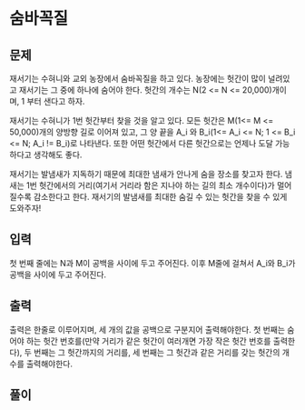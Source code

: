 # 숨바꼭질

## 문제
재서기는 수혀니와 교외 농장에서 숨바꼭질을 하고 있다.
농장에는 헛간이 많이 널려있고 재서기는 그 중에 하나에 숨어야 한다.
헛간의 개수는 N(2 <= N <= 20,000)개이며, 1 부터 샌다고 하자.  

재서기는 수혀니가 1번 헛간부터 찾을 것을 알고 있다. 
모든 헛간은 M(1<= M <= 50,000)개의 양방향 길로 이어져 있고,
그 양 끝을 A_i 와 B_i(1<= A_i <= N; 1 <= B_i <= N; A_i != B_i)로 나타낸다.
또한 어떤 헛간에서 다른 헛간으로는 언제나 도달 가능하다고 생각해도 좋다. 

재서기는 발냄새가 지독하기 때문에 최대한 냄새가 안나게 숨을 장소를 찾고자 한다.
냄새는 1번 헛간에서의 거리(여기서 거리라 함은 지나야 하는 길의 최소 개수이다)가 멀어질수록 감소한다고 한다.
재서기의 발냄새를 최대한 숨길 수 있는 헛간을 찾을 수 있게 도와주자!

## 입력
첫 번째 줄에는 N과 M이 공백을 사이에 두고 주어진다.
이후 M줄에 걸쳐서 A_i와 B_i가 공백을 사이에 두고 주어진다.

## 출력
출력은 한줄로 이루어지며, 세 개의 값을 공백으로 구분지어 출력해야한다. 
첫 번째는 숨어야 하는 헛간 번호를(만약 거리가 같은 헛간이 여러개면 가장 작은 헛간 번호를 출력한다), 
두 번째는 그 헛간까지의 거리를, 세 번째는 그 헛간과 같은 거리를 갖는 헛간의 개수를 출력해야한다.

## 풀이
